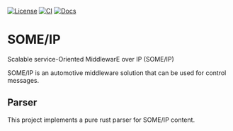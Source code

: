 [![License](https://img.shields.io/badge/License-Apache_2.0-blue.svg)](https://opensource.org/licenses/Apache-2.0)
[![CI](https://img.shields.io/github/workflow/status/esrlabs/someip/CI)](https://github.com/esrlabs/someip/actions)
[![Docs](https://img.shields.io/badge/docs-here-green)](https://esrlabs.github.io/someip/someip_messages)

# SOME/IP

Scalable service-Oriented MiddlewarE over IP (SOME/IP)

SOME/IP is an automotive middleware solution that can be used for control messages.

## Parser

This project implements a pure rust parser for SOME/IP content.
